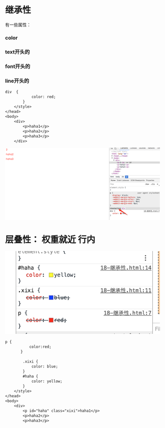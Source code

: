 # 继承性

有一些属性：

### color

### text开头的

### font开头的

### line开头的

```
div  {
            color: red;
        }
    </style>
</head>
<body>
    <div>
        <p>haha1</p>
        <p>haha2</p>
        <p>haha3</p>
    </div>
```

![](/assets/jichengle.png)

# 层叠性： 权重就近 行内

![](/assets/cengdie.png)

```
p {
           color:red;
       }

        .xixi {
            color: blue;
        }
        #haha {
            color: yellow;
        }
    </style>
</head>
<body>
    <div>
        <p id="haha" class="xixi">haha1</p>
        <p>haha2</p>
        <p>haha3</p>
```



